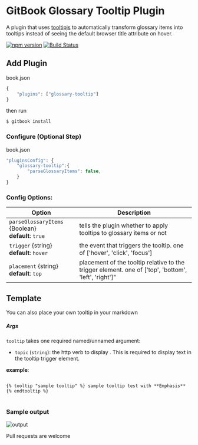 GitBook Glossary Tooltip Plugin
==============

A plugin that uses [tooltipjs](https://popper.js.org/tooltip-examples.html) to automatically transform glossary items into tooltips instead of seeing the default browser title attribute on hover.

[![npm version](https://badge.fury.io/js/gitbook-plugin-glossary-tooltip.svg)](https://badge.fury.io/js/gitbook-plugin-glossary-tooltip)
[![Build Status](https://travis-ci.org/lwhiteley/gitbook-plugin-glossary-tooltip.svg?branch=master)](https://travis-ci.org/lwhiteley/gitbook-plugin-glossary-tooltip)

## Add Plugin

book.json
```js
{
    "plugins": ["glossary-tooltip"]
}
```

then run
```bash
$ gitbook install
```

### Configure (Optional Step)

book.json
```js
"pluginsConfig": {
    "glossary-tooltip":{
        "parseGlossaryItems": false,
    }
}
```

### Config Options:
| Option | Description |
| ------------- | ------------- |
| `parseGlossaryItems` {Boolean} <br> **default**: `true` | tells the plugin whether to apply tooltips to glossary items or not  |
| `trigger` {string} <br> **default**: `hover` | the event that triggers the tooltip. one of ['hover', 'click', 'focus']  |
| `placement` {string} <br> **default**: `top` | placement of the tooltip relative to the trigger element. one of ['top', 'bottom', 'left', 'right']" |


## Template

You can also place your own tooltip in your markdown

##### Args

`tooltip` takes one required named/unnamed argument: 

- `topic` (`string`): the http verb to display . This is required to display text in the tooltip trigger element.

**example**:
<pre>
<code>
{% tooltip "sample tooltip" %} sample tooltip test with **Emphasis** {% endtooltip %}
</code>
</pre>

### Sample output

![output](https://i.imgur.com/Ug5MEEf.png)

Pull requests are welcome



